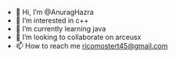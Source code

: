 - 👋 Hi, I’m @AnuragHazra
- 👀 I’m interested in c++
- 🌱 I’m currently learning java
- 💞️ I’m looking to collaborate on arceusx
- 📫 How to reach me ricomostert45@gmail.com 

<!---
AnuragHazr/AnuragHazr is a ✨ special ✨ repository because its `README.md` (this file) appears on your GitHub profile.
You can click the Preview link to take a look at your changes.
--->
